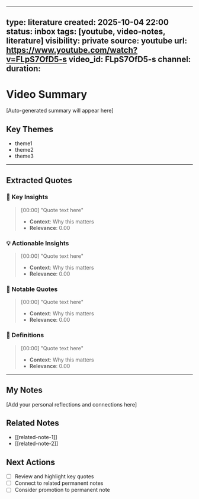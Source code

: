 
---
type: literature
created: 2025-10-04 22:00
status: inbox
tags: [youtube, video-notes, literature]
visibility: private
source: youtube
url: https://www.youtube.com/watch?v=FLpS7OfD5-s
video_id: FLpS7OfD5-s
channel:
duration:
---

# Video Summary

[Auto-generated summary will appear here]

## Key Themes

- theme1
- theme2
- theme3

---

## Extracted Quotes

### 🎯 Key Insights

> [00:00] "Quote text here"
> - **Context**: Why this matters
> - **Relevance**: 0.00

### 💡 Actionable Insights

> [00:00] "Quote text here"
> - **Context**: Why this matters
> - **Relevance**: 0.00

### 📝 Notable Quotes

> [00:00] "Quote text here"
> - **Context**: Why this matters
> - **Relevance**: 0.00

### 📖 Definitions

> [00:00] "Quote text here"
> - **Context**: Why this matters
> - **Relevance**: 0.00

---

## My Notes

[Add your personal reflections and connections here]

## Related Notes

- [[related-note-1]]
- [[related-note-2]]

## Next Actions

- [ ] Review and highlight key quotes
- [ ] Connect to related permanent notes
- [ ] Consider promotion to permanent note
